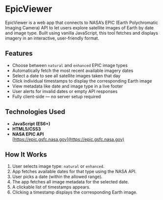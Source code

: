 # EpicViewer

EpicViewer is a web app that connects to NASA’s EPIC (Earth Polychromatic Imaging Camera) API to let users explore satellite images of Earth by date and image type. Built using vanilla JavaScript, this tool fetches and displays imagery in an interactive, user-friendly format.

## Features

- Choose between `natural` and `enhanced` EPIC image types
- Automatically fetch the most recent available imagery dates
- Select a date to see all satellite images taken that day
- Click individual timestamps to display the corresponding Earth image
- View metadata like date and image type in a live footer
- User alerts for invalid dates or empty API responses
- Fully client-side — no server setup required

## Technologies Used

- **JavaScript (ES6+)**
- **HTML5/CSS3**
- **NASA EPIC API**  
  [https://epic.gsfc.nasa.gov](https://epic.gsfc.nasa.gov)

## How It Works

1. User selects image type: `natural` or `enhanced`.
2. App fetches available dates for that type using the NASA API.
3. User picks a date (within the allowed range).
4. The app fetches all image metadata for the selected date.
5. A clickable list of timestamps appears.
6. Clicking a timestamp displays the corresponding Earth image.
